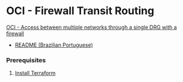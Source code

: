 # OCI - Firewall Transit Routing

[OCI - Access between multiple networks through a single DRG with a firewall](https://docs.oracle.com/en-us/iaas/Content/Network/Tasks/scenario_g.htm)

- [README (Brazilian Portuguese)](https://github.com/daniel-armbrust/oci-firewall-transit-routing/blob/main/README-pt_br.md)

### Prerequisites
1. [Install Terraform](https://developer.hashicorp.com/terraform/tutorials/oci-get-started/install-cli)
